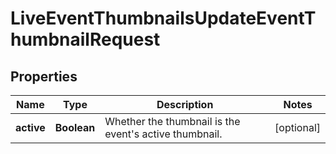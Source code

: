 

# LiveEventThumbnailsUpdateEventThumbnailRequest


## Properties

| Name | Type | Description | Notes |
|------------ | ------------- | ------------- | -------------|
|**active** | **Boolean** | Whether the thumbnail is the event&#39;s active thumbnail. |  [optional] |



